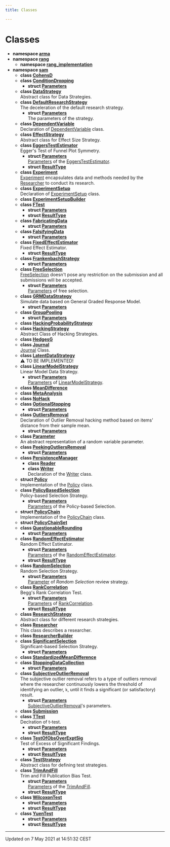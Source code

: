 ```yaml
---
title: Classes

---
```


# Classes




* **namespace [arma](/doxygen/Namespaces/namespacearma/)** 
* **namespace [rang](/doxygen/Namespaces/namespacerang/)** 
    * **namespace [rang_implementation](/doxygen/Namespaces/namespacerang_1_1rang__implementation/)** 
* **namespace [sam](/doxygen/Namespaces/namespacesam/)** 
    * **class [CohensD](/doxygen/Classes/classsam_1_1_cohens_d/)** 
    * **class [ConditionDropping](/doxygen/Classes/classsam_1_1_condition_dropping/)** 
        * **struct [Parameters](/doxygen/Classes/structsam_1_1_condition_dropping_1_1_parameters/)** 
    * **class [DataStrategy](/doxygen/Classes/classsam_1_1_data_strategy/)** <br>Abstract class for Data Strategies. 
    * **class [DefaultResearchStrategy](/doxygen/Classes/classsam_1_1_default_research_strategy/)** <br>The deceleration of the default research strategy. 
        * **struct [Parameters](/doxygen/Classes/structsam_1_1_default_research_strategy_1_1_parameters/)** <br>The parameters of the strategy. 
    * **class [DependentVariable](/doxygen/Classes/classsam_1_1_dependent_variable/)** <br>Declaration of [DependentVariable]() class. 
    * **class [EffectStrategy](/doxygen/Classes/classsam_1_1_effect_strategy/)** <br>Abstract class for Effect Size Strategy. 
    * **class [EggersTestEstimator](/doxygen/Classes/classsam_1_1_eggers_test_estimator/)** <br>Egger's Test of Funnel Plot Symmetry. 
        * **struct [Parameters](/doxygen/Classes/structsam_1_1_eggers_test_estimator_1_1_parameters/)** <br>[Parameters]() of the [EggersTestEstimator](/doxygen/Classes/classsam_1_1_eggers_test_estimator/). 
        * **struct [ResultType](/doxygen/Classes/structsam_1_1_eggers_test_estimator_1_1_result_type/)** 
    * **class [Experiment](/doxygen/Classes/classsam_1_1_experiment/)** <br>[Experiment]() encapsulates data and methods needed by the [Researcher]() to conduct its research. 
    * **class [ExperimentSetup](/doxygen/Classes/classsam_1_1_experiment_setup/)** <br>Declaration of [ExperimentSetup]() class. 
    * **class [ExperimentSetupBuilder](/doxygen/Classes/classsam_1_1_experiment_setup_builder/)** 
    * **class [FTest](/doxygen/Classes/classsam_1_1_f_test/)** 
        * **struct [Parameters](/doxygen/Classes/structsam_1_1_f_test_1_1_parameters/)** 
        * **struct [ResultType](/doxygen/Classes/structsam_1_1_f_test_1_1_result_type/)** 
    * **class [FabricatingData](/doxygen/Classes/classsam_1_1_fabricating_data/)** 
        * **struct [Parameters](/doxygen/Classes/structsam_1_1_fabricating_data_1_1_parameters/)** 
    * **class [FalsifyingData](/doxygen/Classes/classsam_1_1_falsifying_data/)** 
        * **struct [Parameters](/doxygen/Classes/structsam_1_1_falsifying_data_1_1_parameters/)** 
    * **class [FixedEffectEstimator](/doxygen/Classes/classsam_1_1_fixed_effect_estimator/)** <br>Fixed Effect Estimator. 
        * **struct [ResultType](/doxygen/Classes/structsam_1_1_fixed_effect_estimator_1_1_result_type/)** 
    * **class [FrankenbachStrategy](/doxygen/Classes/classsam_1_1_frankenbach_strategy/)** 
        * **struct [Parameters](/doxygen/Classes/structsam_1_1_frankenbach_strategy_1_1_parameters/)** 
    * **class [FreeSelection](/doxygen/Classes/classsam_1_1_free_selection/)** <br>[FreeSelection]() doesn't pose any restriction on the submission and all submissions will be accepted. 
        * **struct [Parameters](/doxygen/Classes/structsam_1_1_free_selection_1_1_parameters/)** <br>[Parameters]() of free selection. 
    * **class [GRMDataStrategy](/doxygen/Classes/classsam_1_1_g_r_m_data_strategy/)** <br>Simulate data based on General Graded Response Model. 
        * **struct [Parameters](/doxygen/Classes/structsam_1_1_g_r_m_data_strategy_1_1_parameters/)** 
    * **class [GroupPooling](/doxygen/Classes/classsam_1_1_group_pooling/)** 
        * **struct [Parameters](/doxygen/Classes/structsam_1_1_group_pooling_1_1_parameters/)** 
    * **class [HackingProbabilityStrategy](/doxygen/Classes/classsam_1_1_hacking_probability_strategy/)** 
    * **class [HackingStrategy](/doxygen/Classes/classsam_1_1_hacking_strategy/)** <br>Abstract Class of Hacking Strategies. 
    * **class [HedgesG](/doxygen/Classes/classsam_1_1_hedges_g/)** 
    * **class [Journal](/doxygen/Classes/classsam_1_1_journal/)** <br>[Journal]() Class. 
    * **class [LatentDataStrategy](/doxygen/Classes/classsam_1_1_latent_data_strategy/)** <br>⚠️ TO BE IMPLEMENTED! 
    * **class [LinearModelStrategy](/doxygen/Classes/classsam_1_1_linear_model_strategy/)** <br>Linear Model Data Strategy. 
        * **struct [Parameters](/doxygen/Classes/structsam_1_1_linear_model_strategy_1_1_parameters/)** <br>[Parameters]() of [LinearModelStrategy](/doxygen/Classes/classsam_1_1_linear_model_strategy/). 
    * **class [MeanDifference](/doxygen/Classes/classsam_1_1_mean_difference/)** 
    * **class [MetaAnalysis](/doxygen/Classes/classsam_1_1_meta_analysis/)** 
    * **class [NoHack](/doxygen/Classes/classsam_1_1_no_hack/)** 
    * **class [OptionalStopping](/doxygen/Classes/classsam_1_1_optional_stopping/)** 
        * **struct [Parameters](/doxygen/Classes/structsam_1_1_optional_stopping_1_1_parameters/)** 
    * **class [OutliersRemoval](/doxygen/Classes/classsam_1_1_outliers_removal/)** <br>Declaration of Outlier Removal hacking method based on items' distance from their sample mean. 
        * **struct [Parameters](/doxygen/Classes/structsam_1_1_outliers_removal_1_1_parameters/)** 
    * **class [Parameter](/doxygen/Classes/classsam_1_1_parameter/)** <br>An abstract representation of a random variable parameter. 
    * **class [PeekingOutliersRemoval](/doxygen/Classes/classsam_1_1_peeking_outliers_removal/)** 
        * **struct [Parameters](/doxygen/Classes/structsam_1_1_peeking_outliers_removal_1_1_parameters/)** 
    * **class [PersistenceManager](/doxygen/Classes/classsam_1_1_persistence_manager/)** 
        * **class [Reader](/doxygen/Classes/classsam_1_1_persistence_manager_1_1_reader/)** 
        * **class [Writer](/doxygen/Classes/classsam_1_1_persistence_manager_1_1_writer/)** <br>Declaration of the [Writer]() class. 
    * **struct [Policy](/doxygen/Classes/structsam_1_1_policy/)** <br>Implementation of the [Policy]() class. 
    * **class [PolicyBasedSelection](/doxygen/Classes/classsam_1_1_policy_based_selection/)** <br>Policy-based Selection Strategy. 
        * **struct [Parameters](/doxygen/Classes/structsam_1_1_policy_based_selection_1_1_parameters/)** <br>[Parameters]() of the Policy-based Selection. 
    * **struct [PolicyChain](/doxygen/Classes/structsam_1_1_policy_chain/)** <br>Implementation of the [PolicyChain]() class. 
    * **struct [PolicyChainSet](/doxygen/Classes/structsam_1_1_policy_chain_set/)** 
    * **class [QuestionableRounding](/doxygen/Classes/classsam_1_1_questionable_rounding/)** 
        * **struct [Parameters](/doxygen/Classes/structsam_1_1_questionable_rounding_1_1_parameters/)** 
    * **class [RandomEffectEstimator](/doxygen/Classes/classsam_1_1_random_effect_estimator/)** <br>Random Effect Estimator. 
        * **struct [Parameters](/doxygen/Classes/structsam_1_1_random_effect_estimator_1_1_parameters/)** <br>[Parameters]() of the [RandomEffectEstimator](/doxygen/Classes/classsam_1_1_random_effect_estimator/). 
        * **struct [ResultType](/doxygen/Classes/structsam_1_1_random_effect_estimator_1_1_result_type/)** 
    * **class [RandomSelection](/doxygen/Classes/classsam_1_1_random_selection/)** <br>Random Selection Strategy. 
        * **struct [Parameters](/doxygen/Classes/structsam_1_1_random_selection_1_1_parameters/)** <br>[Parameter](/doxygen/Classes/classsam_1_1_parameter/) of _Random Selection_ review strategy. 
    * **class [RankCorrelation](/doxygen/Classes/classsam_1_1_rank_correlation/)** <br>Begg's Rank Correlation Test. 
        * **struct [Parameters](/doxygen/Classes/structsam_1_1_rank_correlation_1_1_parameters/)** <br>[Parameters]() of [RankCorrelation](/doxygen/Classes/classsam_1_1_rank_correlation/). 
        * **struct [ResultType](/doxygen/Classes/structsam_1_1_rank_correlation_1_1_result_type/)** 
    * **class [ResearchStrategy](/doxygen/Classes/classsam_1_1_research_strategy/)** <br>Abstract class for different research strategies. 
    * **class [Researcher](/doxygen/Classes/classsam_1_1_researcher/)** <br>This class describes a researcher. 
    * **class [ResearcherBuilder](/doxygen/Classes/classsam_1_1_researcher_builder/)** 
    * **class [SignificantSelection](/doxygen/Classes/classsam_1_1_significant_selection/)** <br>Significant-based Selection Strategy. 
        * **struct [Parameters](/doxygen/Classes/structsam_1_1_significant_selection_1_1_parameters/)** 
    * **class [StandardizedMeanDifference](/doxygen/Classes/classsam_1_1_standardized_mean_difference/)** 
    * **class [StoppingDataCollection](/doxygen/Classes/classsam_1_1_stopping_data_collection/)** 
        * **struct [Parameters](/doxygen/Classes/structsam_1_1_stopping_data_collection_1_1_parameters/)** 
    * **class [SubjectiveOutlierRemoval](/doxygen/Classes/classsam_1_1_subjective_outlier_removal/)** <br>The subjective outlier removal refers to a type of outliers removal where the researcher continuously lowers the threshold of identifying an outlier, `k`, until it finds a significant (or satisfactory) result. 
        * **struct [Parameters](/doxygen/Classes/structsam_1_1_subjective_outlier_removal_1_1_parameters/)** <br>[SubjectiveOutlierRemoval](/doxygen/Classes/classsam_1_1_subjective_outlier_removal/)'s parameters. 
    * **class [Submission](/doxygen/Classes/classsam_1_1_submission/)** 
    * **class [TTest](/doxygen/Classes/classsam_1_1_t_test/)** <br>Declration of t-test. 
        * **struct [Parameters](/doxygen/Classes/structsam_1_1_t_test_1_1_parameters/)** 
        * **struct [ResultType](/doxygen/Classes/structsam_1_1_t_test_1_1_result_type/)** 
    * **class [TestOfObsOverExptSig](/doxygen/Classes/classsam_1_1_test_of_obs_over_expt_sig/)** <br>Test of Excess of Significant Findings. 
        * **struct [Parameters](/doxygen/Classes/structsam_1_1_test_of_obs_over_expt_sig_1_1_parameters/)** 
        * **struct [ResultType](/doxygen/Classes/structsam_1_1_test_of_obs_over_expt_sig_1_1_result_type/)** 
    * **class [TestStrategy](/doxygen/Classes/classsam_1_1_test_strategy/)** <br>Abstract class for defining test strategies. 
    * **class [TrimAndFill](/doxygen/Classes/classsam_1_1_trim_and_fill/)** <br>Trim and Fill Publication Bias Test. 
        * **struct [Parameters](/doxygen/Classes/structsam_1_1_trim_and_fill_1_1_parameters/)** <br>[Parameters]() of the [TrimAndFill](/doxygen/Classes/classsam_1_1_trim_and_fill/). 
        * **struct [ResultType](/doxygen/Classes/structsam_1_1_trim_and_fill_1_1_result_type/)** 
    * **class [WilcoxonTest](/doxygen/Classes/classsam_1_1_wilcoxon_test/)** 
        * **struct [Parameters](/doxygen/Classes/structsam_1_1_wilcoxon_test_1_1_parameters/)** 
        * **struct [ResultType](/doxygen/Classes/structsam_1_1_wilcoxon_test_1_1_result_type/)** 
    * **class [YuenTest](/doxygen/Classes/classsam_1_1_yuen_test/)** 
        * **struct [Parameters](/doxygen/Classes/structsam_1_1_yuen_test_1_1_parameters/)** 
        * **struct [ResultType](/doxygen/Classes/structsam_1_1_yuen_test_1_1_result_type/)** 



-------------------------------

Updated on  7 May 2021 at 14:51:32 CEST
